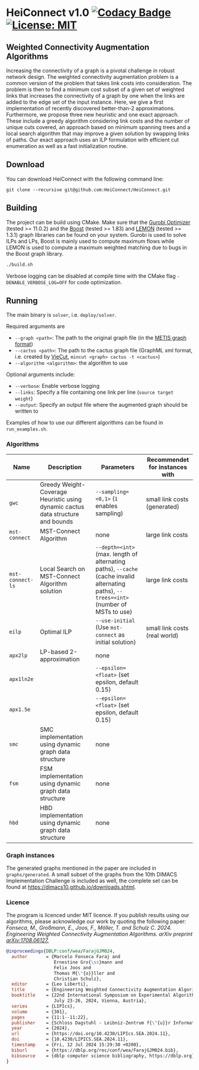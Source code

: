 HeiConnect v1.0 [![Codacy Badge](https://app.codacy.com/project/badge/Grade/9d0d08ba6b2d42699ab74fe5f9697bb9)](https://www.codacy.com/gh/KaHIP/KaHIP/dashboard?utm_source=github.com&utm_medium=referral&utm_content=KaHIP/KaHIP&utm_campaign=Badge_Grade)
[![License: MIT](https://img.shields.io/badge/License-MIT-yellow.svg)](https://opensource.org/licenses/MIT)
=====

## Weighted Connectivity Augmentation Algorithms

Increasing the connectivity of a graph is a pivotal challenge in robust network design. The weighted connectivity augmentation problem is a common version of the problem that takes link costs into consideration. The problem is then to find a minimum cost subset of a given set of weighted links that increases the connectivity of a graph by one when the links are added to the edge set of the input instance. Here, we give a first implementation of recently discovered better-than-2 approximations. Furthermore, we propose three new heuristic and one exact approach. These include a greedy algorithm considering link costs and the number of unique cuts covered, an approach based on minimum spanning trees and a local search algorithm that may improve a given solution by swapping links of paths. Our exact approach uses an ILP formulation with efficient cut enumeration as well as a fast initialization routine. 

## Download 
You can download HeiConnect with the following command line:

```console
git clone --recursive git@github.com:HeiConnect/HeiConnect.git
```

## Building

The project can be build using CMake. Make sure that the [Gurobi Optimizer](https://www.gurobi.com/solutions/gurobi-optimizer) (tested >= 11.0.2) and the [Boost](https://boost.org) (tested >= 1.83) and [LEMON](https://lemon.cs.elte.hu/trac/lemon) (tested >= 1.3.1) graph libraries can be found on your system. Gurobi is used to solve ILPs and LPs, Boost is mainly used to compute maximum flows while LEMON is used to compute a maximum weighted matching due to bugs in the Boost graph library.

```sh
./build.sh
```

Verbose logging can be disabled at compile time with the CMake flag `-DENABLE_VERBOSE_LOG=OFF` for code optimization.

## Running

The main binary is `solver`, i.e. `deploy/solver`.

Required arguments are

- `--graph <path>`: The path to the original graph file (in the [METIS graph format](http://people.sc.fsu.edu/~jburkardt/data/metis_graph/metis_graph.html))
- `--cactus <path>`: The path to the cactus graph file (GraphML xml format, i.e. created by [VieCut](https://github.com/VieCut/VieCut), `mincut <graph> cactus -t <cactus>`)
- `--algorithm <algorithm>`: the algorithm to use

Optional arguments include:

- `--verbose`: Enable verbose logging
- `--links`: Specify a file containing one link per line (`source target weight`)
- `--output`: Specify an output file where the augmented graph should be written to

Examples of how to use our different algorithms can be found in `run_examples.sh`.

### Algorithms

| Name             | Description                                                                     | Parameters                                                                                                                               | Recommendet for instances with |
| ---------------- | ------------------------------------------------------------------------------- | ---------------------------------------------------------------------------------------------------------------------------------------- | -------------------------------|
| `gwc`            | Greedy Weight-Coverage Heuristic using dynamic cactus data structure and bounds | `--sampling=<0,1>` (`1` enables sampling)                                                                                                | small link costs (generated)   | 
| `mst-connect`    | MST-Connect Algorithm                                                           | none                                                                                                                                     | large link costs               |
| `mst-connect-ls` | Local Search on MST-Connect Algorithm solution                                  | `--depth=<int>` (max. length of alternating paths), `--cache` (cache invalid alternating paths), `--trees=<int>` (number of MSTs to use) | large link costs               |
| `eilp`           | Optimal ILP                                                                     | `--use-initial` (Use `mst-connect` as initial solution)                                                                                  | small link costs (real world)  |
| `apx2lp`         | LP-based 2-approximation                                                        | none                                                                                                                                     |
| `apx1ln2e`       |                                                                                 | `--epsilon=<float>` (set epsilon, default 0.15)                                                                                          |
| `apx1.5e`        |                                                                                 | `--epsilon=<float>` (set epsilon, default 0.15)                                                                                          |
| `smc`            | SMC implementation using dynamic graph data structure                           | none                                                                                                                                     |
| `fsm`            | FSM implementation using dynamic graph data structure                           | none                                                                                                                                     |
| `hbd`            | HBD implementation using dynamic graph data structure                           | none                                                                                                                                     |

### Graph instances

The generated graphs mentioned in the paper are included in `graphs/generated`. A small subset of the graphs from the 10th DIMACS Implementation Challenge is included as well, the complete set can be found at https://dimacs10.github.io/downloads.shtml.

### Licence

The program is licenced under MIT licence.
If you publish results using our algorithms, please acknowledge our work by quoting the following paper:
_Fonseca, M., Großmann, E., Joos, F., Möller, T. and Schulz C. 2024. Engineering Weighted Connectivity Augmentation Algorithms. arXiv preprint [arXiv:1708.06127.](https://arxiv.org/abs/2402.07753)_

```bibtex
@inproceedings{DBLP:conf/wea/FarajGJM024,
  author       = {Marcelo Fonseca Faraj and
                  Ernestine Gro{\ss}mann and
                  Felix Joos and
                  Thomas M{\"{o}}ller and
                  Christian Schulz},
  editor       = {Leo Liberti},
  title        = {Engineering Weighted Connectivity Augmentation Algorithms},
  booktitle    = {22nd International Symposium on Experimental Algorithms, {SEA} 2024,
                  July 23-26, 2024, Vienna, Austria},
  series       = {LIPIcs},
  volume       = {301},
  pages        = {11:1--11:22},
  publisher    = {Schloss Dagstuhl - Leibniz-Zentrum f{\"{u}}r Informatik},
  year         = {2024},
  url          = {https://doi.org/10.4230/LIPIcs.SEA.2024.11},
  doi          = {10.4230/LIPICS.SEA.2024.11},
  timestamp    = {Fri, 12 Jul 2024 15:29:30 +0200},
  biburl       = {https://dblp.org/rec/conf/wea/FarajGJM024.bib},
  bibsource    = {dblp computer science bibliography, https://dblp.org}
}
```
